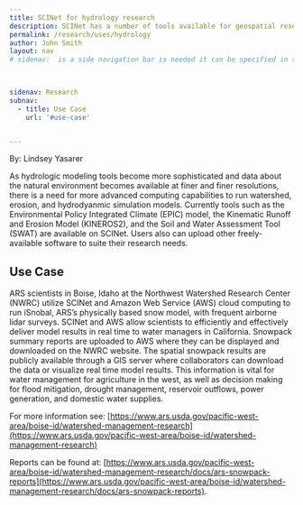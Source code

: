 ```yaml
---
title: SCINet for hydrology research
description: SCINet has a number of tools available for geospatial research
permalink: /research/uses/hydrology
author: John Smith
layout: nav
# sidenav:  is a side navigation bar is needed it can be specified in the _data/navigation.yml file


 
sidenav: Research
subnav:
  - title: Use Case
    url: '#use-case'


---
```

By: Lindsey Yasarer

As hydrologic modeling tools become more sophisticated and data about the natural environment becomes available at finer and finer resolutions, there is a need for more advanced computing capabilities to run watershed, erosion, and hydrodyanmic simulation models. Currently tools such as the Environmental Policy Integrated Climate (EPIC) model, the Kinematic Runoff and Erosion Model (KINEROS2), and the Soil and Water Assessment Tool (SWAT) are available on SCINet. Users also can upload other freely-available software to suite their research needs.

## Use Case
ARS scientists in Boise, Idaho at the Northwest Watershed Research Center (NWRC) utilize SCINet and Amazon Web Service (AWS) cloud computing to run iSnobal, ARS’s physically based snow model, with frequent airborne lidar surveys. SCINet and AWS allow scientists to efficiently and effectively deliver model results in real time to water managers in California. Snowpack summary reports are uploaded to AWS where they can be displayed and downloaded on the NWRC website. The spatial snowpack results are publicly available through a GIS server where collaborators can download the data or visualize real time model results. This information is vital for water management for agriculture in the west, as well as decision making for flood mitigation, drought management, reservoir outflows, power generation, and domestic water supplies.

For more information see: [https://www.ars.usda.gov/pacific-west-area/boise-id/watershed-management-research](https://www.ars.usda.gov/pacific-west-area/boise-id/watershed-management-research)

Reports can be found at: [https://www.ars.usda.gov/pacific-west-area/boise-id/watershed-management-research/docs/ars-snowpack-reports](https://www.ars.usda.gov/pacific-west-area/boise-id/watershed-management-research/docs/ars-snowpack-reports).
